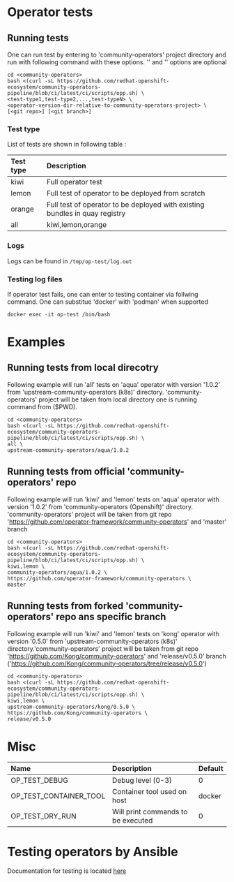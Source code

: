 # Operator tests

## Running tests
One can run test by entering to 'community-operators' project directory and run with following command with these options. '<git repo>' and '<git branch>' options are optional
```
cd <community-operators>
bash <(curl -sL https://github.com/redhat-openshift-ecosystem/community-operators-pipeline/blob/ci/latest/ci/scripts/opp.sh) \
<test-type1,test-type2,...,test-typeN> \
<operator-version-dir-relative-to-community-operators-project> \
[<git repo>] [<git branch>]
```

### Test type

List of tests are shown in following table :

| Test type | Description |
| :-------- |:---------- |
| kiwi | Full operator test |
| lemon | Full test of operator to be deployed from scratch |
| orange | Full test of operator to be deployed with existing bundles in quay registry |
| all | kiwi,lemon,orange |

### Logs
Logs can be found in `/tmp/op-test/log.out`

### Testing log files
If operator test fails, one can enter to testing container via follwing command. One can substitue 'docker' with 'podman' when supported
```
docker exec -it op-test /bin/bash
```

# Examples

## Running tests from local direcotry
Following example will run 'all' tests on 'aqua' operator with version '1.0.2' from 'upstream-community-operators (k8s)' directory. 'community-operators' project will be taken from local directory one is running command from ($PWD).
```
cd <community-operators>
bash <(curl -sL https://github.com/redhat-openshift-ecosystem/community-operators-pipeline/blob/ci/latest/ci/scripts/opp.sh) \
all \
upstream-community-operators/aqua/1.0.2
```

## Running tests from official 'community-operators' repo

Following example will run 'kiwi' and 'lemon' tests on 'aqua' operator with version '1.0.2' from 'community-operators (Openshift)' directory. 'community-operators' project will be taken from git repo 'https://github.com/operator-framework/community-operators' and 'master' branch
```
cd <community-operators>
bash <(curl -sL https://github.com/redhat-openshift-ecosystem/community-operators-pipeline/blob/ci/latest/ci/scripts/opp.sh) \
kiwi,lemon \
community-operators/aqua/1.0.2 \
https://github.com/operator-framework/community-operators \
master
```

## Running tests from forked 'community-operators' repo ans specific branch
Following example will run 'kiwi' and 'lemon' tests on 'kong' operator with version '0.5.0' from 'upstream-community-operators (k8s)' directory.'community-operators' project will be taken from git repo 'https://github.com/Kong/community-operators' and 'release/v0.5.0' branch ('https://github.com/Kong/community-operators/tree/release/v0.5.0')
```
cd <community-operators>
bash <(curl -sL https://github.com/redhat-openshift-ecosystem/community-operators-pipeline/blob/ci/latest/ci/scripts/opp.sh) \
kiwi,lemon \
upstream-community-operators/kong/0.5.0 \
https://github.com/Kong/community-operators \
release/v0.5.0
```

# Misc

|Name|Description|Default|
|:--------|:----------|:----|
|OP_TEST_DEBUG|Debug level (0-3)|0|
|OP_TEST_CONTAINER_TOOL|Container tool used on host|docker|
|OP_TEST_DRY_RUN|Will print commands to be executed|0|




# Testing operators by Ansible

Documentation for testing is located [here](https://github.com/redhat-operator-ecosystem/operator-test-playbooks/blob/upstream-community/doc/upstream/users/README.md)
